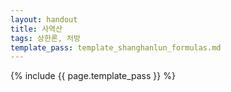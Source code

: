 ```yaml
---
layout: handout
title: 사역산
tags: 상한론, 처방
template_pass: template_shanghanlun_formulas.md
---
```



{% include {{ page.template_pass }} %}